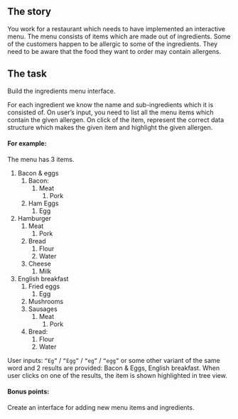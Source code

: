 ## The story
You work for a restaurant which needs to have implemented an interactive menu. The menu consists of items which are made out of ingredients. Some of the customers happen to be allergic to some of the ingredients. They need to be aware that the food
they want to order may contain allergens. 

## The task
Build the ingredients menu interface. 

For each ingredient we know the name and sub-ingredients which it is consisted of. On user’s input, you need to list all the menu items which contain the given allergen. On click of the item, represent the correct data structure which makes the given item and highlight the given allergen.

#### For example:
The menu has 3 items.
1. Bacon & eggs
    1. Bacon:
        1. Meat
            1. Pork
    2. Ham Eggs
        1. Egg
2. Hamburger
    1. Meat
        1. Pork
    2. Bread
        1. Flour
        2. Water 
    3. Cheese
        1. Milk
3. English breakfast
    1. Fried eggs
        1. Egg
    2. Mushrooms
    3. Sausages
        1. Meat
            1. Pork
    4. Bread:
        1. Flour
        2. Water

User inputs: `“Eg”` / `“Egg”` / `“eg”` / `“egg”` or some other variant of the same word and 2 results are provided: Bacon & Eggs, English breakfast. When user clicks on one of the results, the item is shown highlighted in tree view.

#### Bonus points:

Create an interface for adding new menu items and ingredients.
